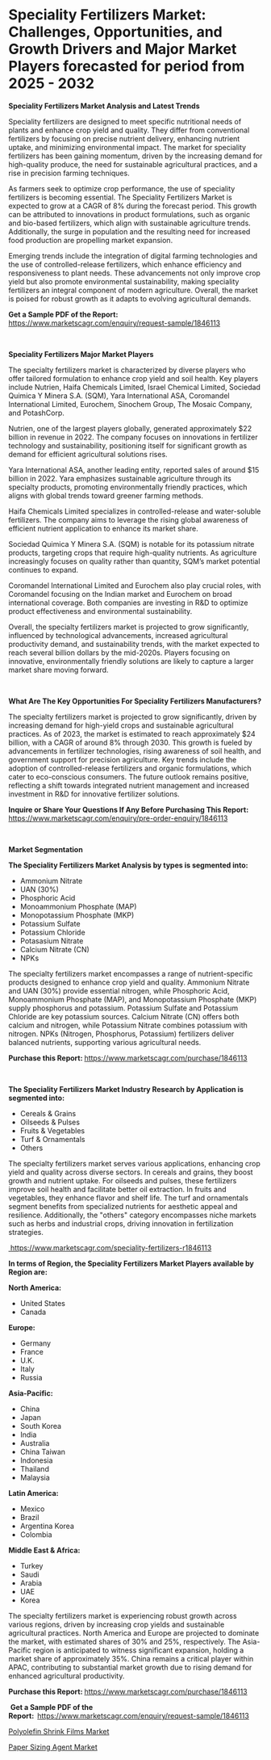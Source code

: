 <p><h1>Speciality Fertilizers Market: Challenges, Opportunities, and Growth Drivers and Major Market Players forecasted for period from 2025 - 2032</h1></p><p><strong>Speciality Fertilizers Market Analysis and Latest Trends</strong></p>
<p><p>Speciality fertilizers are designed to meet specific nutritional needs of plants and enhance crop yield and quality. They differ from conventional fertilizers by focusing on precise nutrient delivery, enhancing nutrient uptake, and minimizing environmental impact. The market for speciality fertilizers has been gaining momentum, driven by the increasing demand for high-quality produce, the need for sustainable agricultural practices, and a rise in precision farming techniques.</p><p>As farmers seek to optimize crop performance, the use of speciality fertilizers is becoming essential. The Speciality Fertilizers Market is expected to grow at a CAGR of 8% during the forecast period. This growth can be attributed to innovations in product formulations, such as organic and bio-based fertilizers, which align with sustainable agriculture trends. Additionally, the surge in population and the resulting need for increased food production are propelling market expansion.</p><p>Emerging trends include the integration of digital farming technologies and the use of controlled-release fertilizers, which enhance efficiency and responsiveness to plant needs. These advancements not only improve crop yield but also promote environmental sustainability, making speciality fertilizers an integral component of modern agriculture. Overall, the market is poised for robust growth as it adapts to evolving agricultural demands.</p></p>
<p><strong>Get a Sample PDF of the Report:&nbsp;</strong> <a href="https://www.marketscagr.com/enquiry/request-sample/1846113?utm_campaign=2097&utm_medium=2&utm_source=Github&utm_content=ia&utm_term=02042025&utm_id=speciality-fertilizers">https://www.marketscagr.com/enquiry/request-sample/1846113</a></p>
<p>&nbsp;</p>
<p><strong>Speciality Fertilizers Major Market Players</strong></p>
<p><p>The specialty fertilizers market is characterized by diverse players who offer tailored formulation to enhance crop yield and soil health. Key players include Nutrien, Haifa Chemicals Limited, Israel Chemical Limited, Sociedad Quimica Y Minera S.A. (SQM), Yara International ASA, Coromandel International Limited, Eurochem, Sinochem Group, The Mosaic Company, and PotashCorp.</p><p>Nutrien, one of the largest players globally, generated approximately $22 billion in revenue in 2022. The company focuses on innovations in fertilizer technology and sustainability, positioning itself for significant growth as demand for efficient agricultural solutions rises.</p><p>Yara International ASA, another leading entity, reported sales of around $15 billion in 2022. Yara emphasizes sustainable agriculture through its specialty products, promoting environmentally friendly practices, which aligns with global trends toward greener farming methods.</p><p>Haifa Chemicals Limited specializes in controlled-release and water-soluble fertilizers. The company aims to leverage the rising global awareness of efficient nutrient application to enhance its market share.</p><p>Sociedad Quimica Y Minera S.A. (SQM) is notable for its potassium nitrate products, targeting crops that require high-quality nutrients. As agriculture increasingly focuses on quality rather than quantity, SQM’s market potential continues to expand.</p><p>Coromandel International Limited and Eurochem also play crucial roles, with Coromandel focusing on the Indian market and Eurochem on broad international coverage. Both companies are investing in R&D to optimize product effectiveness and environmental sustainability.</p><p>Overall, the specialty fertilizers market is projected to grow significantly, influenced by technological advancements, increased agricultural productivity demand, and sustainability trends, with the market expected to reach several billion dollars by the mid-2020s. Players focusing on innovative, environmentally friendly solutions are likely to capture a larger market share moving forward.</p></p>
<p>&nbsp;</p>
<p><strong>What Are The Key Opportunities For Speciality Fertilizers Manufacturers?</strong></p>
<p><p>The specialty fertilizers market is projected to grow significantly, driven by increasing demand for high-yield crops and sustainable agricultural practices. As of 2023, the market is estimated to reach approximately $24 billion, with a CAGR of around 8% through 2030. This growth is fueled by advancements in fertilizer technologies, rising awareness of soil health, and government support for precision agriculture. Key trends include the adoption of controlled-release fertilizers and organic formulations, which cater to eco-conscious consumers. The future outlook remains positive, reflecting a shift towards integrated nutrient management and increased investment in R&D for innovative fertilizer solutions.</p></p>
<p><strong>Inquire or Share Your Questions If Any Before Purchasing This Report:</strong> <a href="https://www.marketscagr.com/enquiry/pre-order-enquiry/1846113?utm_campaign=2097&utm_medium=2&utm_source=Github&utm_content=ia&utm_term=02042025&utm_id=speciality-fertilizers">https://www.marketscagr.com/enquiry/pre-order-enquiry/1846113</a></p>
<p>&nbsp;</p>
<p><strong>Market Segmentation</strong></p>
<p><strong>The Speciality Fertilizers Market Analysis by types is segmented into:</strong></p>
<p><ul><li>Ammonium Nitrate</li><li>UAN (30%)</li><li>Phosphoric Acid</li><li>Monoammonium Phosphate (MAP)</li><li>Monopotassium Phosphate (MKP)</li><li>Potassium Sulfate</li><li>Potassium Chloride</li><li>Potasasium Nitrate</li><li>Calcium Nitrate (CN)</li><li>NPKs</li></ul></p>
<p><p>The specialty fertilizers market encompasses a range of nutrient-specific products designed to enhance crop yield and quality. Ammonium Nitrate and UAN (30%) provide essential nitrogen, while Phosphoric Acid, Monoammonium Phosphate (MAP), and Monopotassium Phosphate (MKP) supply phosphorus and potassium. Potassium Sulfate and Potassium Chloride are key potassium sources. Calcium Nitrate (CN) offers both calcium and nitrogen, while Potassium Nitrate combines potassium with nitrogen. NPKs (Nitrogen, Phosphorus, Potassium) fertilizers deliver balanced nutrients, supporting various agricultural needs.</p></p>
<p><strong>Purchase this Report:&nbsp;</strong><a href="https://www.marketscagr.com/purchase/1846113?utm_campaign=2097&utm_medium=2&utm_source=Github&utm_content=ia&utm_term=02042025&utm_id=speciality-fertilizers">https://www.marketscagr.com/purchase/1846113</a></p>
<p>&nbsp;</p>
<p><strong>The Speciality Fertilizers Market Industry Research by Application is segmented into:</strong></p>
<p><ul><li>Cereals & Grains</li><li>Oilseeds & Pulses</li><li>Fruits & Vegetables</li><li>Turf & Ornamentals</li><li>Others</li></ul></p>
<p><p>The specialty fertilizers market serves various applications, enhancing crop yield and quality across diverse sectors. In cereals and grains, they boost growth and nutrient uptake. For oilseeds and pulses, these fertilizers improve soil health and facilitate better oil extraction. In fruits and vegetables, they enhance flavor and shelf life. The turf and ornamentals segment benefits from specialized nutrients for aesthetic appeal and resilience. Additionally, the "others" category encompasses niche markets such as herbs and industrial crops, driving innovation in fertilization strategies.</p></p>
<p><a href="https://www.marketscagr.com/speciality-fertilizers-r1846113?utm_campaign=2097&utm_medium=2&utm_source=Github&utm_content=ia&utm_term=02042025&utm_id=speciality-fertilizers">&nbsp;https://www.marketscagr.com/speciality-fertilizers-r1846113</a></p>
<p><strong>In terms of Region, the Speciality Fertilizers Market Players available by Region are:</strong></p>
<p>
    <p> <strong> North America: </strong>
        <ul>
            <li>United States</li>
            <li>Canada</li>
        </ul>
        </p> 
    <p> <strong> Europe: </strong>
        <ul>
            <li>Germany</li>
            <li>France</li>
            <li>U.K.</li>
            <li>Italy</li>
            <li>Russia</li>
        </ul>
        </p> 
    <p> <strong> Asia-Pacific: </strong>
        <ul>
            <li>China</li>
            <li>Japan</li>
            <li>South Korea</li>
            <li>India</li>
            <li>Australia</li>
            <li>China Taiwan</li>
            <li>Indonesia</li>
            <li>Thailand</li>
            <li>Malaysia</li>
        </ul>
        </p> 
    <p> <strong> Latin America: </strong>
        <ul>
            <li>Mexico</li>
            <li>Brazil</li>
            <li>Argentina Korea</li>
            <li>Colombia</li>
        </ul>
        </p> 
    <p> <strong> Middle East & Africa: </strong>
        <ul>
            <li>Turkey</li>
            <li>Saudi</li>
            <li>Arabia</li>
            <li>UAE</li>
            <li>Korea</li>
        </ul>
    </p>
    </p>
<p><p>The specialty fertilizers market is experiencing robust growth across various regions, driven by increasing crop yields and sustainable agricultural practices. North America and Europe are projected to dominate the market, with estimated shares of 30% and 25%, respectively. The Asia-Pacific region is anticipated to witness significant expansion, holding a market share of approximately 35%. China remains a critical player within APAC, contributing to substantial market growth due to rising demand for enhanced agricultural productivity.</p></p>
<p><strong>Purchase this Report: </strong><a href="https://www.marketscagr.com/purchase/1846113?utm_campaign=2097&utm_medium=2&utm_source=Github&utm_content=ia&utm_term=02042025&utm_id=speciality-fertilizers">https://www.marketscagr.com/purchase/1846113</a></p>
<p>&nbsp;<strong>Get a Sample PDF of the Report:&nbsp;&nbsp;</strong><a href="https://www.marketscagr.com/enquiry/request-sample/1846113?utm_campaign=2097&utm_medium=2&utm_source=Github&utm_content=ia&utm_term=02042025&utm_id=speciality-fertilizers">https://www.marketscagr.com/enquiry/request-sample/1846113</a></p>
<p><strong></strong></p>
<p><p><a href="https://github.com/FlorianWolf90/Market-Research-Report-List-2/blob/main/polyolefin-shrink-films-market.md?utm_campaign=2097&utm_medium=2&utm_source=Github&utm_content=ia&utm_term=02042025&utm_id=speciality-fertilizers">Polyolefin Shrink Films Market</a></p><p><a href="https://github.com/lylyparadise/Market-Research-Report-List-6/blob/main/paper-sizing-agent-market.md?utm_campaign=2097&utm_medium=2&utm_source=Github&utm_content=ia&utm_term=02042025&utm_id=speciality-fertilizers">Paper Sizing Agent Market</a></p></p>